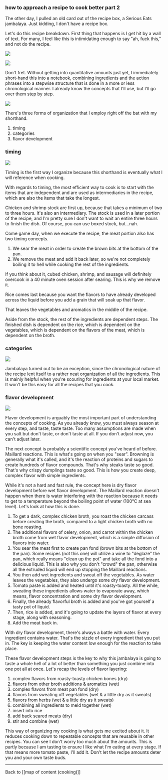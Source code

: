 ### how to approach a recipe to cook better part 2

The other day, I pulled an old card out of the recipe box, a Serious Eats jambalaya. Just kidding, I don't have a recipe box. 

Let's do this recipe breakdown. First thing that happens is I get hit by a wall of text. For many, I feel like this is intimidating enough to say "ah, fuck this," and not do the recipe.

![](https://bucketeer-e05bbc84-baa3-437e-9518-adb32be77984.s3.amazonaws.com/public/images/333e2cca-2bdd-422b-87e2-ed3f83d930e6_290x1169.png)

![](https://bucketeer-e05bbc84-baa3-437e-9518-adb32be77984.s3.amazonaws.com/public/images/07e0b676-6652-4d8e-8f20-f4483e1139f7_1390x1280.png)

Don't fret. Without getting into quantitative amounts just yet, I immediately short-hand this into a notebook, combining ingredients and the action phrases into a stepwise structure that is done in a more or less chronological manner. I already know the concepts that I'll use, but I'll go over them step by step.

![](https://bucketeer-e05bbc84-baa3-437e-9518-adb32be77984.s3.amazonaws.com/public/images/1002af9b-385c-46ff-9040-1f5dd034ed21_2982x1906.png)

There's three forms of organization that I employ right off the bat with my shorthand.

1. timing
2. categories
3. flavor development

### timing

![](https://bucketeer-e05bbc84-baa3-437e-9518-adb32be77984.s3.amazonaws.com/public/images/2d766449-4204-477e-b490-8009cf9679d1_2982x1906.png)

Timing is the first way I organize because this shorthand is eventually what I will reference when cooking.

With regards to timing, the most efficient way to cook is to start with the items that are independent and are used as intermediaries in the recipe, which are also the items that take the longest. 

Chicken and shrimp stock are first up, because that takes a minimum of two to three hours. It's also an intermediary. The stock is used in a later portion of the recipe, and I'm pretty sure I don't want to wait an entire three hours to finish the dish. Of course, you can use boxed stock, but…nah.

Come game day, when we execute the recipe, the meat portion also has two timing concepts. 

1. We sear the meat in order to create the brown bits at the bottom of the pan.
2. We remove the meat and add it back later, so we're not completely boiling it to hell while cooking the rest of the ingredients.

If you think about it, cubed chicken, shrimp, and sausage will definitely overcook in a 40 minute oven session after searing. This is why we remove it.

Rice comes last because you want the flavors to have already developed across the liquid before you add a grain that will soak up that flavor.

That leaves the vegetables and aromatics in the middle of the recipe. 

Aside from the stock, the rest of the ingredients are dependent steps. The finished dish is dependent on the rice, which is dependent on the vegetables, which is dependent on the flavors of the meat, which is dependent on the broth.

### categories

[![](https://bucketeer-e05bbc84-baa3-437e-9518-adb32be77984.s3.amazonaws.com/public/images/171661da-d02b-4a77-a309-e81b7817f594_2982x1906.png)](https://cdn.substack.com/image/fetch/f_auto,q_auto:good,fl_progressive:steep/https%3A%2F%2Fbucketeer-e05bbc84-baa3-437e-9518-adb32be77984.s3.amazonaws.com%2Fpublic%2Fimages%2F171661da-d02b-4a77-a309-e81b7817f594_2982x1906.png)

Jambalaya turned out to be an exception, since the chronological nature of the recipe lent itself to a rather neat organization of all the ingredients. This is mainly helpful when you're scouring for ingredients at your local market. It won't be this easy for all the recipes that you cook.

### flavor development

![](https://bucketeer-e05bbc84-baa3-437e-9518-adb32be77984.s3.amazonaws.com/public/images/8be9de9c-36a3-4b98-907e-abaaff60edb3_2982x1906.png)

Flavor development is arguably the most important part of understanding the concepts of cooking. As you already know, you must always season at every step, and taste, taste taste. Too many assumptions are made when you salt but don't taste, or don't taste at all. If you don't adjust now, you can't adjust later.

The next concept is probably a scientific concept you've heard of before. Maillard reactions. This is what's going on when you "sear". Browning is generally what it's called, and it's the reaction of proteins and sugars to create hundreds of flavor compounds. That's why steaks taste so good. That's why crispy dumplings taste so good. This is how you create deep, complex flavor with simple ingredients.  
  
While it's not a hard and fast rule, the concept here is dry flavor development before wet flavor development. The Maillard reaction doesn't happen when there is water interfering with the reaction because it needs to get to a temperature beyond the boiling point of water (100°C at sea level). Let's look at how this is done.

1. To get a dark, complex chicken broth, you roast the chicken carcass before creating the broth, compared to a light chicken broth with no bone roasting.
2. The additional flavors of celery, onion, and carrot within the chicken broth come from wet flavor development, which is a simple diffusion of flavors into water.
3. You sear the meat first to create pan fond (brown bits at the bottom of the pan). Some recipes (not this one) will utilize a wine to "deglaze" the pan, which really means "clean up the pot" and take all the fond into a delicious liquid. This is also why you don't "crowd" the pan, otherwise all the extruded liquid will end up stopping the Maillard reactions.
4. You then add wet ingredients and sweat off the vegetables. As water leaves the vegetables, they also undergo some dry flavor development. 
5. Tomato paste is added and heated until it's roasty-toasty. All the while, sweating these ingredients allows water to evaporate away, which means, flavor concentration and some dry flavor development.
6. Finally, the already flavorful broth is added and you've got yourself a tasty pot of liquid.
7. Then, rice is added, and it's going to update the layers of flavor at every stage, along with seasoning.
8. Add the meat back in. 

With dry flavor development, there's always a battle with water. Every ingredient contains water. That's the sizzle of every ingredient that you put in. The key is keeping the water content low enough for the reaction to take place. 

These flavor development steps is the key to why this jambalaya is going to taste a whole hell of a lot of better than something you just combine into one pot all at once. Let's recap the levels of flavor layering:

1. complex flavors from roasty-toasty chicken bones (dry)
2. flavors from other broth additions & aromatics (wet)
3. complex flavors from meat pan fond (dry)
4. flavors from sweating off vegetables (wet & a little dry as it sweats)
5. flavors from herbs (wet & a little dry as it sweats)
6. combining all ingredients to meld together (wet)
7. insert into rice
8. add back seared meats (dry)
9. stir and combine (wet)

This way of organizing my cooking is what gets me excited about it. It reduces cooking down to repeatable concepts that are reusable in other recipes. You can see I don't worry too much about the amounts. This is partly because I am tasting to ensure I like what I'm eating at every stage. If that means more tomato paste, I'll add it. Don't let the recipe amounts deter you and your own taste buds.

---

Back to [[map of content (cooking)]]